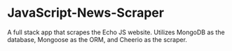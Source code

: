 # JavaScript-News-Scraper
A full stack app that scrapes the Echo JS website. Utilizes MongoDB as the database, Mongoose as the ORM, and Cheerio as the scraper.
